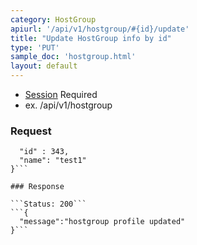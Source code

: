 ```yaml
---
category: HostGroup
apiurl: '/api/v1/hostgroup/#{id}/update'
title: "Update HostGroup info by id"
type: 'PUT'
sample_doc: 'hostgroup.html'
layout: default
---
```


* [Session](#/authentication) Required
* ex. /api/v1/hostgroup

### Request
```{
  "id" : 343,
  "name": "test1"
}```

### Response

```Status: 200```
```{
  "message":"hostgroup profile updated"
}```

